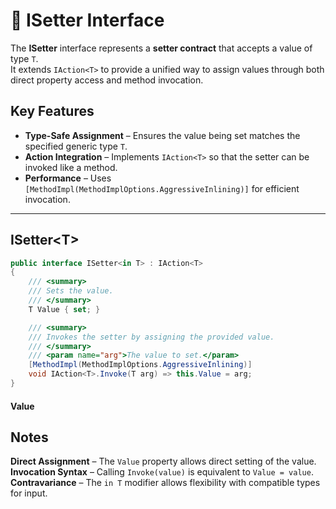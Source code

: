 # 🧩 ISetter Interface

The **ISetter<T>** interface represents a **setter contract** that accepts a value of type `T`.  
It extends `IAction<T>` to provide a unified way to assign values through both direct property access and method invocation.

## Key Features
- **Type-Safe Assignment** – Ensures the value being set matches the specified generic type `T`.
- **Action Integration** – Implements `IAction<T>` so that the setter can be invoked like a method.
- **Performance** – Uses `[MethodImpl(MethodImplOptions.AggressiveInlining)]` for efficient invocation.

---

## ISetter&lt;T&gt;

```csharp
public interface ISetter<in T> : IAction<T>
{
    /// <summary>
    /// Sets the value.
    /// </summary>
    T Value { set; }

    /// <summary>
    /// Invokes the setter by assigning the provided value.
    /// </summary>
    /// <param name="arg">The value to set.</param>
    [MethodImpl(MethodImplOptions.AggressiveInlining)]
    void IAction<T>.Invoke(T arg) => this.Value = arg;
}
```

#### Value

## Notes
**Direct Assignment** – The `Value` property allows direct setting of the value.
**Invocation Syntax** – Calling `Invoke(value)` is equivalent to `Value = value`.
**Contravariance** – The `in T` modifier allows flexibility with compatible types for input.